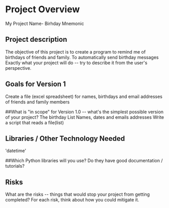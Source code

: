 # Project Overview

My Project Name- Birhday Mnemonic 

## Project description
The objective of this project is to create a program to remind me of birthdays of friends and family. 
To automatically send birthday messages
Exactly what your project will do -- try to describe it from the user's perspective.

## Goals for Version 1
Create a file (excel spreadsheet) for names, birthdays and email addresses of friends and family members

##What is "in scope" for Version 1.0 -- what's the simplest possible version of your project?
The birthday List Names, dates and emails addresses
Write a script that reads a file(list)
## Libraries / Other Technology Needed
'datetime'

##Which Python libraries will you use? Do they have good documentation / tutorials?

## Risks

What are the risks -- things that would stop your project from getting completed? For each risk, think about how you could mitigate it.
